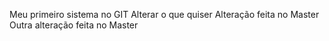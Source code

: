 Meu primeiro sistema no GIT
Alterar o que quiser
Alteração feita no Master
Outra alteração feita no Master
